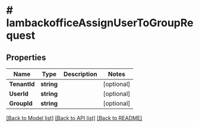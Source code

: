 # # IambackofficeAssignUserToGroupRequest


## Properties 


Name | Type | Description | Notes
------------ | ------------- | ------------- | -------------
**TenantId**| **string** |   | [optional]
**UserId**| **string** |   | [optional]
**GroupId**| **string** |   | [optional]


[[Back to Model list]](../../README.md#models) [[Back to API list]](../../README.md#endpoints) [[Back to README]](../../README.md)

